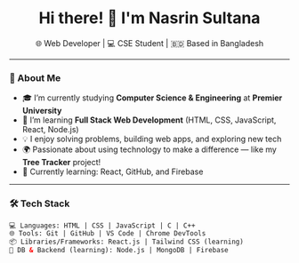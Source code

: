 <h1 align="center">Hi there! 👋 I'm Nasrin Sultana</h1>

<p align="center">
🌐 Web Developer | 💻 CSE Student | 🇧🇩 Based in Bangladesh  
</p>

---

### 🚀 About Me

- 🎓 I’m currently studying **Computer Science & Engineering** at **Premier University**
- 🌱 I’m learning **Full Stack Web Development** (HTML, CSS, JavaScript, React, Node.js)
- 💡 I enjoy solving problems, building web apps, and exploring new tech
- 🌍 Passionate about using technology to make a difference — like my **Tree Tracker** project!
- 📖 Currently learning: React, GitHub, and Firebase

---

### 🛠️ Tech Stack

```html
💻 Languages: HTML | CSS | JavaScript | C | C++
🌐 Tools: Git | GitHub | VS Code | Chrome DevTools
📦 Libraries/Frameworks: React.js | Tailwind CSS (learning)
🌱 DB & Backend (learning): Node.js | MongoDB | Firebase
